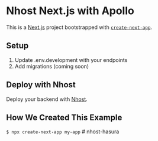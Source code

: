 # Nhost Next.js with Apollo

This is a [Next.js](https://nextjs.org/) project bootstrapped with [`create-next-app`](https://github.com/vercel/next.js/tree/canary/packages/create-next-app).

## Setup

1. Update .env.development with your endpoints
2. Add migrations (coming soon)

## Deploy with Nhost

Deploy your backend with [Nhost](https://nhost.io/register).

## How We Created This Example

`$ npx create-next-app my-app`
#   n h o s t - h a s u r a  
 